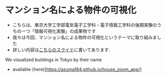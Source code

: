 # マンション名による物件の可視化
- こちらは、東京大学工学部電気電子工学科・電子情報工学科の後期実験のうちの一つ「情報可視化実験」の成果物です
- 我々は今回、マンション名による物件の可視化というテーマに取り組みました
- 詳しい内容は[こちらのスライド](https://docs.google.com/presentation/d/1D0X0Ym1QLPbpNdgIIWHR1lD8Q9XEntYB4WJB8-fG3BU/edit?usp=sharing)に書いてあります. 

We visualized buildings in Tokyo by their name
- available (here)[https://azuma164.github.io/house_zoom_app/]
